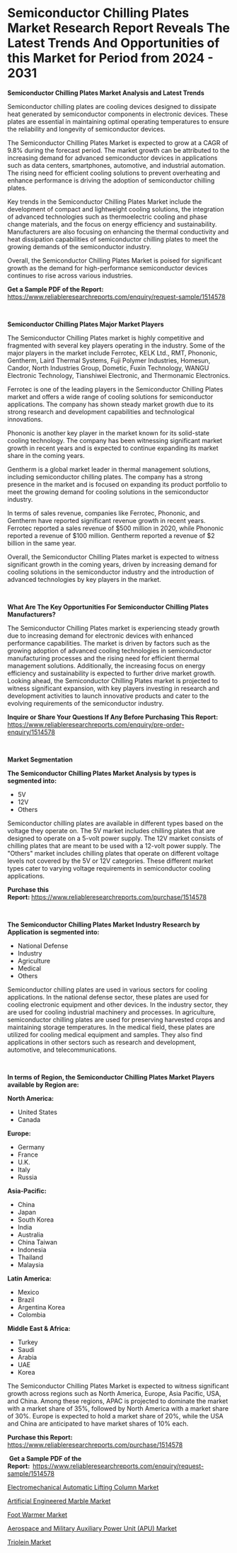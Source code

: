 <p><h1>Semiconductor Chilling Plates Market Research Report Reveals The Latest Trends And Opportunities of this Market for Period from 2024 - 2031</h1></p><p><strong>Semiconductor Chilling Plates Market Analysis and Latest Trends</strong></p>
<p><p>Semiconductor chilling plates are cooling devices designed to dissipate heat generated by semiconductor components in electronic devices. These plates are essential in maintaining optimal operating temperatures to ensure the reliability and longevity of semiconductor devices.</p><p>The Semiconductor Chilling Plates Market is expected to grow at a CAGR of 9.8% during the forecast period. The market growth can be attributed to the increasing demand for advanced semiconductor devices in applications such as data centers, smartphones, automotive, and industrial automation. The rising need for efficient cooling solutions to prevent overheating and enhance performance is driving the adoption of semiconductor chilling plates.</p><p>Key trends in the Semiconductor Chilling Plates Market include the development of compact and lightweight cooling solutions, the integration of advanced technologies such as thermoelectric cooling and phase change materials, and the focus on energy efficiency and sustainability. Manufacturers are also focusing on enhancing the thermal conductivity and heat dissipation capabilities of semiconductor chilling plates to meet the growing demands of the semiconductor industry.</p><p>Overall, the Semiconductor Chilling Plates Market is poised for significant growth as the demand for high-performance semiconductor devices continues to rise across various industries.</p></p>
<p><strong>Get a Sample PDF of the Report:&nbsp;</strong> <a href="https://www.reliableresearchreports.com/enquiry/request-sample/1514578">https://www.reliableresearchreports.com/enquiry/request-sample/1514578</a></p>
<p>&nbsp;</p>
<p><strong>Semiconductor Chilling Plates Major Market Players</strong></p>
<p><p>The Semiconductor Chilling Plates market is highly competitive and fragmented with several key players operating in the industry. Some of the major players in the market include Ferrotec, KELK Ltd., RMT, Phononic, Gentherm, Laird Thermal Systems, Fuji Polymer Industries, Homesun, Candor, North Industries Group, Dometic, Fuxin Technology, WANGU Electronic Technology, Tianshiwei Electronic, and Thermonamic Electronics.</p><p>Ferrotec is one of the leading players in the Semiconductor Chilling Plates market and offers a wide range of cooling solutions for semiconductor applications. The company has shown steady market growth due to its strong research and development capabilities and technological innovations.</p><p>Phononic is another key player in the market known for its solid-state cooling technology. The company has been witnessing significant market growth in recent years and is expected to continue expanding its market share in the coming years.</p><p>Gentherm is a global market leader in thermal management solutions, including semiconductor chilling plates. The company has a strong presence in the market and is focused on expanding its product portfolio to meet the growing demand for cooling solutions in the semiconductor industry.</p><p>In terms of sales revenue, companies like Ferrotec, Phononic, and Gentherm have reported significant revenue growth in recent years. Ferrotec reported a sales revenue of $500 million in 2020, while Phononic reported a revenue of $100 million. Gentherm reported a revenue of $2 billion in the same year.</p><p>Overall, the Semiconductor Chilling Plates market is expected to witness significant growth in the coming years, driven by increasing demand for cooling solutions in the semiconductor industry and the introduction of advanced technologies by key players in the market.</p></p>
<p>&nbsp;</p>
<p><strong>What Are The Key Opportunities For Semiconductor Chilling Plates Manufacturers?</strong></p>
<p><p>The Semiconductor Chilling Plates market is experiencing steady growth due to increasing demand for electronic devices with enhanced performance capabilities. The market is driven by factors such as the growing adoption of advanced cooling technologies in semiconductor manufacturing processes and the rising need for efficient thermal management solutions. Additionally, the increasing focus on energy efficiency and sustainability is expected to further drive market growth. Looking ahead, the Semiconductor Chilling Plates market is projected to witness significant expansion, with key players investing in research and development activities to launch innovative products and cater to the evolving requirements of the semiconductor industry.</p></p>
<p><strong>Inquire or Share Your Questions If Any Before Purchasing This Report:</strong> <a href="https://www.reliableresearchreports.com/enquiry/pre-order-enquiry/1514578">https://www.reliableresearchreports.com/enquiry/pre-order-enquiry/1514578</a></p>
<p>&nbsp;</p>
<p><strong>Market Segmentation</strong></p>
<p><strong>The Semiconductor Chilling Plates Market Analysis by types is segmented into:</strong></p>
<p><ul><li>5V</li><li>12V</li><li>Others</li></ul></p>
<p><p>Semiconductor chilling plates are available in different types based on the voltage they operate on. The 5V market includes chilling plates that are designed to operate on a 5-volt power supply. The 12V market consists of chilling plates that are meant to be used with a 12-volt power supply. The "Others" market includes chilling plates that operate on different voltage levels not covered by the 5V or 12V categories. These different market types cater to varying voltage requirements in semiconductor cooling applications.</p></p>
<p><strong>Purchase this Report:&nbsp;</strong><a href="https://www.reliableresearchreports.com/purchase/1514578">https://www.reliableresearchreports.com/purchase/1514578</a></p>
<p>&nbsp;</p>
<p><strong>The Semiconductor Chilling Plates Market Industry Research by Application is segmented into:</strong></p>
<p><ul><li>National Defense</li><li>Industry</li><li>Agriculture</li><li>Medical</li><li>Others</li></ul></p>
<p><p>Semiconductor chilling plates are used in various sectors for cooling applications. In the national defense sector, these plates are used for cooling electronic equipment and other devices. In the industry sector, they are used for cooling industrial machinery and processes. In agriculture, semiconductor chilling plates are used for preserving harvested crops and maintaining storage temperatures. In the medical field, these plates are utilized for cooling medical equipment and samples. They also find applications in other sectors such as research and development, automotive, and telecommunications.</p></p>
<p>&nbsp;</p>
<p><strong>In terms of Region, the Semiconductor Chilling Plates Market Players available by Region are:</strong></p>
<p>
    <p> <strong> North America: </strong>
        <ul>
            <li>United States</li>
            <li>Canada</li>
        </ul>
        </p> 
    <p> <strong> Europe: </strong>
        <ul>
            <li>Germany</li>
            <li>France</li>
            <li>U.K.</li>
            <li>Italy</li>
            <li>Russia</li>
        </ul>
        </p> 
    <p> <strong> Asia-Pacific: </strong>
        <ul>
            <li>China</li>
            <li>Japan</li>
            <li>South Korea</li>
            <li>India</li>
            <li>Australia</li>
            <li>China Taiwan</li>
            <li>Indonesia</li>
            <li>Thailand</li>
            <li>Malaysia</li>
        </ul>
        </p> 
    <p> <strong> Latin America: </strong>
        <ul>
            <li>Mexico</li>
            <li>Brazil</li>
            <li>Argentina Korea</li>
            <li>Colombia</li>
        </ul>
        </p> 
    <p> <strong> Middle East & Africa: </strong>
        <ul>
            <li>Turkey</li>
            <li>Saudi</li>
            <li>Arabia</li>
            <li>UAE</li>
            <li>Korea</li>
        </ul>
    </p>
    </p>
<p><p>The Semiconductor Chilling Plates Market is expected to witness significant growth across regions such as North America, Europe, Asia Pacific, USA, and China. Among these regions, APAC is projected to dominate the market with a market share of 35%, followed by North America with a market share of 30%. Europe is expected to hold a market share of 20%, while the USA and China are anticipated to have market shares of 10% each.</p></p>
<p><strong>Purchase this Report: </strong><a href="https://www.reliableresearchreports.com/purchase/1514578">https://www.reliableresearchreports.com/purchase/1514578</a></p>
<p>&nbsp;<strong>Get a Sample PDF of the Report:&nbsp;&nbsp;</strong><a href="https://www.reliableresearchreports.com/enquiry/request-sample/1514578">https://www.reliableresearchreports.com/enquiry/request-sample/1514578</a></p>
<p><strong></strong></p>
<p><p><a href="https://adventurous-uranium-ef9.notion.site/Electromechanical-Automatic-Lifting-Column-Market-Size-2024-2031-Global-Industrial-Analysis-Key-G-d3bc3bcf5667442aa5e2a92514cf61e3">Electromechanical Automatic Lifting Column Market</a></p><p><a href="https://extreme-scabiosa-c81.notion.site/Artificial-Engineered-Marble-Market-Analysis-Examines-its-Scope-on-Growth-Opportunities-and-Forecas-aaafd3b4870d44d28704aad400907c4e">Artificial Engineered Marble Market</a></p><p><a href="https://view.publitas.com/reportprime-1/foot-warmer-market-growth-market-trends-covid-19-impact-and-forecasts-for-period-from-2024-2031/">Foot Warmer Market</a></p><p><a href="https://carnation-joke-41f.notion.site/Aerospace-and-Military-Auxiliary-Power-Unit-APU-Market-Offers-Provide-Insightful-Data-for-the-Time-a414501b802847b58bd9a2957fa2856b">Aerospace and Military Auxiliary Power Unit (APU) Market</a></p><p><a href="https://view.publitas.com/reportprime-1/triolein-market-size-global-industry-overview-market-segmentation-and-forecast-2024-to-2031/">Triolein Market</a></p></p>